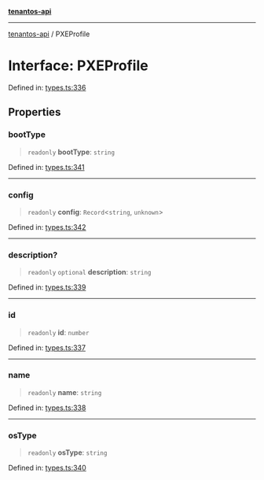 [**tenantos-api**](../README.md)

***

[tenantos-api](../globals.md) / PXEProfile

# Interface: PXEProfile

Defined in: [types.ts:336](https://github.com/shadmanZero/tenantos-api/blob/50bbdae310005a0ca12345f143ddaf8ea2b8ce90/src/types.ts#L336)

## Properties

### bootType

> `readonly` **bootType**: `string`

Defined in: [types.ts:341](https://github.com/shadmanZero/tenantos-api/blob/50bbdae310005a0ca12345f143ddaf8ea2b8ce90/src/types.ts#L341)

***

### config

> `readonly` **config**: `Record`\<`string`, `unknown`\>

Defined in: [types.ts:342](https://github.com/shadmanZero/tenantos-api/blob/50bbdae310005a0ca12345f143ddaf8ea2b8ce90/src/types.ts#L342)

***

### description?

> `readonly` `optional` **description**: `string`

Defined in: [types.ts:339](https://github.com/shadmanZero/tenantos-api/blob/50bbdae310005a0ca12345f143ddaf8ea2b8ce90/src/types.ts#L339)

***

### id

> `readonly` **id**: `number`

Defined in: [types.ts:337](https://github.com/shadmanZero/tenantos-api/blob/50bbdae310005a0ca12345f143ddaf8ea2b8ce90/src/types.ts#L337)

***

### name

> `readonly` **name**: `string`

Defined in: [types.ts:338](https://github.com/shadmanZero/tenantos-api/blob/50bbdae310005a0ca12345f143ddaf8ea2b8ce90/src/types.ts#L338)

***

### osType

> `readonly` **osType**: `string`

Defined in: [types.ts:340](https://github.com/shadmanZero/tenantos-api/blob/50bbdae310005a0ca12345f143ddaf8ea2b8ce90/src/types.ts#L340)
